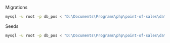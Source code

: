 Migrations
```bash
mysql -u root -p db_pos < "D:\Documents\Programs\php\point-of-sales\database\migrations\init-3.sql"
```
Seeds
```bash
mysql -u root -p db_pos < "D:\Documents\Programs\php\point-of-sales\database\seeds\init-3.sql"
```